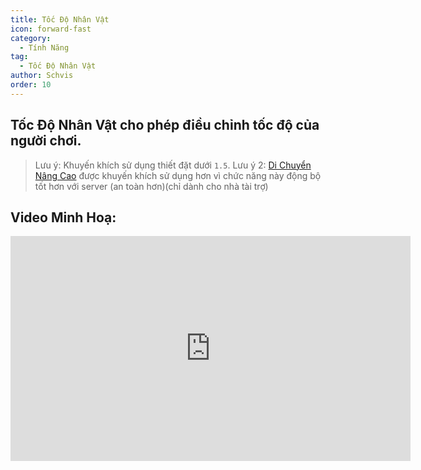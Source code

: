 ```yaml
---
title: Tốc Độ Nhân Vật
icon: forward-fast
category:
  - Tính Năng
tag:
  - Tốc Độ Nhân Vật
author: Schvis
order: 10
---
```


## Tốc Độ Nhân Vật cho phép điều chỉnh tốc độ của người chơi.

> Lưu ý: Khuyến khích sử dụng thiết đặt dưới `1.5`.
> Lưu ý 2: [Di Chuyển Nâng Cao](extra-movements.md) được khuyến khích sử dụng hơn vì chức năng này động bộ tốt hơn với server (an toàn hơn)(chỉ dành cho nhà tài trợ)

## Video Minh Hoạ:

<div class="iframe-container"><iframe width="640" height="360" src="https://www.youtube.com/embed/HCxmOUMFRs8?list=PL5eI1Tb64p56g27qfYk7VuFTz4FK6YrKa" title="Korepi - Player Speed" frameborder="0" allow="accelerometer; autoplay; clipboard-write; encrypted-media; gyroscope; picture-in-picture; web-share" allowfullscreen></iframe></div>
